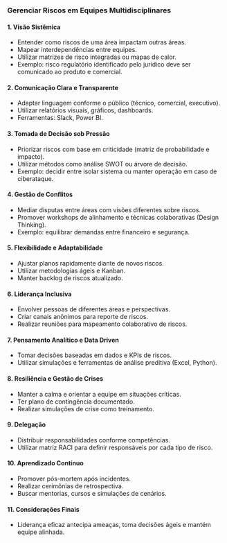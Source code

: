 ### Gerenciar Riscos em Equipes Multidisciplinares

#### 1. Visão Sistêmica

- Entender como riscos de uma área impactam outras áreas.
- Mapear interdependências entre equipes.
- Utilizar matrizes de risco integradas ou mapas de calor.
- Exemplo: risco regulatório identificado pelo jurídico deve ser comunicado ao produto e comercial.

#### 2. Comunicação Clara e Transparente

- Adaptar linguagem conforme o público (técnico, comercial, executivo).
- Utilizar relatórios visuais, gráficos, dashboards.
- Ferramentas: Slack, Power BI.

#### 3. Tomada de Decisão sob Pressão

- Priorizar riscos com base em criticidade (matriz de probabilidade e impacto).
- Utilizar métodos como análise SWOT ou árvore de decisão.
- Exemplo: decidir entre isolar sistema ou manter operação em caso de ciberataque.

#### 4. Gestão de Conflitos

- Mediar disputas entre áreas com visões diferentes sobre riscos.
- Promover workshops de alinhamento e técnicas colaborativas (Design Thinking).
- Exemplo: equilibrar demandas entre financeiro e segurança.

#### 5. Flexibilidade e Adaptabilidade

- Ajustar planos rapidamente diante de novos riscos.
- Utilizar metodologias ágeis e Kanban.
- Manter backlog de riscos atualizado.

#### 6. Liderança Inclusiva

- Envolver pessoas de diferentes áreas e perspectivas.
- Criar canais anônimos para reporte de riscos.
- Realizar reuniões para mapeamento colaborativo de riscos.

#### 7. Pensamento Analítico e Data Driven

- Tomar decisões baseadas em dados e KPIs de riscos.
- Utilizar simulações e ferramentas de análise preditiva (Excel, Python).

#### 8. Resiliência e Gestão de Crises

- Manter a calma e orientar a equipe em situações críticas.
- Ter plano de contingência documentado.
- Realizar simulações de crise como treinamento.

#### 9. Delegação

- Distribuir responsabilidades conforme competências.
- Utilizar matriz RACI para definir responsáveis por cada tipo de risco.

#### 10. Aprendizado Contínuo

- Promover pós-mortem após incidentes.
- Realizar cerimônias de retrospectiva.
- Buscar mentorias, cursos e simulações de cenários.

#### 11. Considerações Finais

- Liderança eficaz antecipa ameaças, toma decisões ágeis e mantém equipe alinhada.
